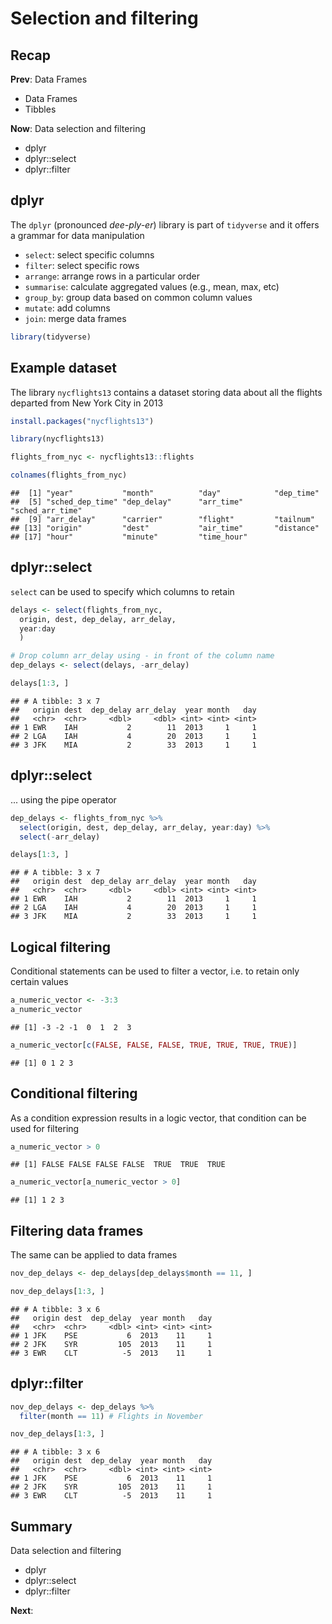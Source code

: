 



# Selection and filtering



## Recap

**Prev**: Data Frames

- Data Frames
- Tibbles

**Now**: Data selection and filtering

- dplyr
- dplyr::select
- dplyr::filter



## dplyr

The `dplyr` (pronounced *dee-ply-er*) library is part of `tidyverse` and it offers a grammar for data manipulation

- `select`: select specific columns
- `filter`: select specific rows
- `arrange`: arrange rows in a particular order
- `summarise`: calculate aggregated values (e.g., mean, max, etc)
- `group_by`: group data based on common column values
- `mutate`: add columns
- `join`: merge data frames


```r
library(tidyverse)
```



## Example dataset

The library `nycflights13` contains a dataset storing data about all the flights departed from New York City in 2013


```r
install.packages("nycflights13")
```

```r
library(nycflights13)

flights_from_nyc <- nycflights13::flights

colnames(flights_from_nyc)
```

```
##  [1] "year"           "month"          "day"            "dep_time"      
##  [5] "sched_dep_time" "dep_delay"      "arr_time"       "sched_arr_time"
##  [9] "arr_delay"      "carrier"        "flight"         "tailnum"       
## [13] "origin"         "dest"           "air_time"       "distance"      
## [17] "hour"           "minute"         "time_hour"
```



## dplyr::select

`select` can be used to specify which columns to retain


```r
delays <- select(flights_from_nyc, 
  origin, dest, dep_delay, arr_delay,
  year:day
  )

# Drop column arr_delay using - in front of the column name
dep_delays <- select(delays, -arr_delay)

delays[1:3, ]
```

```
## # A tibble: 3 x 7
##   origin dest  dep_delay arr_delay  year month   day
##   <chr>  <chr>     <dbl>     <dbl> <int> <int> <int>
## 1 EWR    IAH           2        11  2013     1     1
## 2 LGA    IAH           4        20  2013     1     1
## 3 JFK    MIA           2        33  2013     1     1
```


## dplyr::select

... using the pipe operator


```r
dep_delays <- flights_from_nyc %>%
  select(origin, dest, dep_delay, arr_delay, year:day) %>%
  select(-arr_delay)

delays[1:3, ]
```

```
## # A tibble: 3 x 7
##   origin dest  dep_delay arr_delay  year month   day
##   <chr>  <chr>     <dbl>     <dbl> <int> <int> <int>
## 1 EWR    IAH           2        11  2013     1     1
## 2 LGA    IAH           4        20  2013     1     1
## 3 JFK    MIA           2        33  2013     1     1
```


## Logical filtering

Conditional statements can be used to filter a vector, i.e. to retain only certain values


```r
a_numeric_vector <- -3:3
a_numeric_vector
```

```
## [1] -3 -2 -1  0  1  2  3
```

```r
a_numeric_vector[c(FALSE, FALSE, FALSE, TRUE, TRUE, TRUE, TRUE)]
```

```
## [1] 0 1 2 3
```



## Conditional filtering

As a condition expression results in a logic vector, that condition can be used for filtering


```r
a_numeric_vector > 0
```

```
## [1] FALSE FALSE FALSE FALSE  TRUE  TRUE  TRUE
```

```r
a_numeric_vector[a_numeric_vector > 0]
```

```
## [1] 1 2 3
```



## Filtering data frames

The same can be applied to data frames


```r
nov_dep_delays <- dep_delays[dep_delays$month == 11, ]

nov_dep_delays[1:3, ]
```

```
## # A tibble: 3 x 6
##   origin dest  dep_delay  year month   day
##   <chr>  <chr>     <dbl> <int> <int> <int>
## 1 JFK    PSE           6  2013    11     1
## 2 JFK    SYR         105  2013    11     1
## 3 EWR    CLT          -5  2013    11     1
```



## dplyr::filter


```r
nov_dep_delays <- dep_delays %>%
  filter(month == 11) # Flights in November

nov_dep_delays[1:3, ]
```

```
## # A tibble: 3 x 6
##   origin dest  dep_delay  year month   day
##   <chr>  <chr>     <dbl> <int> <int> <int>
## 1 JFK    PSE           6  2013    11     1
## 2 JFK    SYR         105  2013    11     1
## 3 EWR    CLT          -5  2013    11     1
```



## Summary

Data selection and filtering

- dplyr
- dplyr::select
- dplyr::filter

**Next**:


